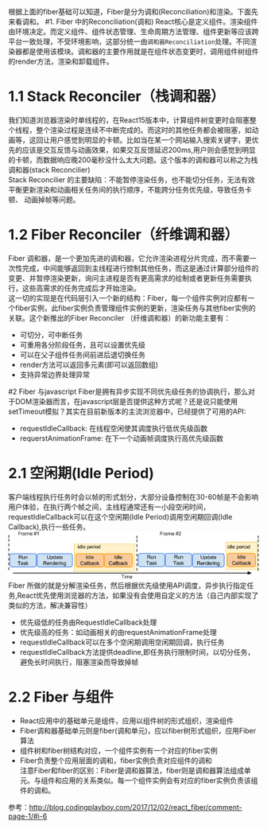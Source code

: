 根据上面的fiber基础可以知道，Fiber是分为调和(Reconciliation)和渲染。下面先来看调和。
#1. Fiber 中的Reconciliation(调和)
React核心是定义组件。渲染组件由环境决定。而定义组件、组件状态管理、生命周期方法管理、组件更新等应该跨平台一致处理，不受环境影响，这部分统一由`调和器Reconciliation`处理。不同渲染器都是使用该模块。调和器的主要作用就是在组件状态变更时，调用组件树组件的render方法，渲染和卸载组件。<br>

# 1.1 Stack Reconciler（栈调和器）
我们知道浏览器渲染时单线程的，在React15版本中，计算组件树变更时会阻塞整个线程，整个渲染过程是连续不中断完成的。而这时的其他任务都会被阻塞，如动画等，这回让用户感觉到明显的卡顿。比如当在某一个网站输入搜索关键字，更优先的应该是交互反馈与动画效果，如果交互反馈延迟200ms,用户则会感觉到明显的卡顿，而数据响应晚200毫秒没什么太大问题。这个版本的调和器可以称之为栈调和器(stack Reconcilier)<br>
Stack Reconcilier 的主要缺陷：不能暂停渲染任务，也不能切分任务，无法有效平衡更新渲染和动画相关任务间的执行顺序，不能跨分任务优先级，导致任务卡顿、 动画掉帧等问题。

# 1.2 Fiber Reconciler（纤维调和器）
Fiber 调和器，是一个更加先进的调和器，它允许渲染进程分片完成，而不需要一次性完成，中间能够返回到主线程进行控制其他任务，而这是通过计算部分组件的变更、并暂停渲染更新，询问主进程是否有更高需求的绘制或者更新任务需要执行，这些高需求的任务完成后才开始渲染。<br>
这一切的实现是在代码层引入一个新的结构：Fiber，每一个组件实例对应都有一个fiber实例，此fiber实例负责管理组件实例的更新，渲染任务与其他fiber实例的关联。这个新推出的Fiber Reconciler （纤维调和器）的新功能主要有：
- 可切分，可中断任务
- 可重用各分阶段任务，且可以设置优先级
- 可以在父子组件任务间前进后退切换任务
- render方法可以返回多元素(即可以返回数组)
- 支持异常边界处理异常

#2 Fiber 与javascript
Fiber是拥有异步实现不同优先级任务的协调执行，那么对于DOM渲染器而言，在javascript层是否提供这种方式呢？还是说只能使用setTimeout模拟？其实在目前新版本的主流浏览器中，已经提供了可用的API:<br>
- requestIdleCallback: 在线程空闲使其调度执行低优先级函数
- requerstAnimationFrame: 在下一个动画帧调度执行高优先级函数<br>
# 2.1 空闲期(Idle Period)
客户端线程执行任务时会以帧的形式划分，大部分设备控制在30-60帧是不会影响用户体验，在执行两个帧之间，主线程通常还有一小段空闲时间，requestIdleCallback可以在这个空闲期(Idle Period)调用空闲期回调(Idle Callback),执行一些任务。<br>
![](./images/7.png)<br>
Fiber 所做的就是分解渲染任务，然后根据优先级使用API调度，异步执行指定任务,React优先使用浏览器的方法，如果没有会使用自定义的方法（自己内部实现了类似的方法，解决兼容性）<br>
- 优先级低的任务由RequestIdleCallback处理
- 优先级高的任务：如动画相关的由requestAnimationFrame处理
- requestIdleCallback可以在多个空闲期调用空闲期回调，执行任务
- requestIdleCallback方法提供deadline,即任务执行限制时间，以切分任务，避免长时间执行，阻塞渲染而导致掉帧<br>

# 2.2 Fiber 与组件
- React应用中的基础单元是组件，应用以组件树的形式组织，渲染组件
- Fiber调和器基础单元则是fiber(调和单元)，应以fiber树形式组织，应用Fiber算法
- 组件树和fiber树结构对应，一个组件实例有一个对应的fiber实例
- Fiber负责整个应用层面的调和，fiber实例负责对应组件的调和<br>
注意Fiber和fiber的区别：Fiber是调和器算法，fiber则是调和器算法组成单元。与组件和应用的关系类似。每一个组件实例会有对应的fiber实例负责该组件的调和。

参考：http://blog.codingplayboy.com/2017/12/02/react_fiber/comment-page-1/#i-6